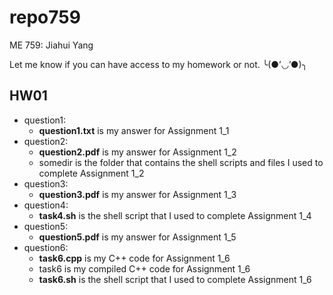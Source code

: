 # repo759
ME 759: Jiahui Yang

Let me know if you can have access to my homework or not. ╰(●’◡’●)╮

## HW01
- question1:
  - **question1.txt** is my answer for Assignment 1_1
- question2:
  - **question2.pdf** is my answer for Assignment 1_2
  - somedir is the folder that contains the shell scripts and files I used to complete Assignment 1_2
- question3:
  - **question3.pdf** is my answer for Assignment 1_3
- question4:
    - **task4.sh** is the shell script that I used to complete Assignment 1_4
- question5:
  - **question5.pdf** is my answer for Assignment 1_5
- question6:
    - **task6.cpp** is my C++ code for Assignment 1_6
    - task6 is my compiled C++ code for Assignment 1_6
    - **task6.sh** is the shell script that I used to complete Assignment 1_6
